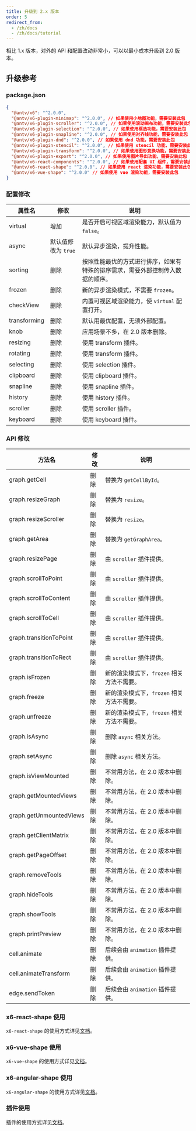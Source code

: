 ```yaml
---
title: 升级到 2.x 版本
order: 5
redirect_from:
  - /zh/docs
  - /zh/docs/tutorial
---
```


相比 1.x 版本，对外的 API 和配置改动非常小，可以以最小成本升级到 2.0 版本。

## 升级参考

### package.json

```json
{
  "@antv/x6": "^2.0.0",
  "@antv/x6-plugin-minimap": "^2.0.0", // 如果使用小地图功能，需要安装此包
  "@antv/x6-plugin-scroller": "^2.0.0", // 如果使用滚动画布功能，需要安装此包
  "@antv/x6-plugin-selection": "^2.0.0", // 如果使用框选功能，需要安装此包
  "@antv/x6-plugin-snapline": "^2.0.0", // 如果使用对齐线功能，需要安装此包
  "@antv/x6-plugin-dnd": "^2.0.0", // 如果使用 dnd 功能，需要安装此包
  "@antv/x6-plugin-stencil": "^2.0.0", // 如果使用 stencil 功能，需要安装此包
  "@antv/x6-plugin-transform": "^2.0.0", // 如果使用图形变换功能，需要安装此包
  "@antv/x6-plugin-export": "^2.0.0", // 如果使用图片导出功能，需要安装此包
  "@antv/x6-react-components": "^2.0.0", // 如果使用配套 UI 组件，需要安装此包
  "@antv/x6-react-shape": "^2.0.0", // 如果使用 react 渲染功能，需要安装此包
  "@antv/x6-vue-shape": "^2.0.0" // 如果使用 vue 渲染功能，需要安装此包
}
```

### 配置修改

| 属性名       | 修改                | 说明                                                                        |
|--------------|-------------------|---------------------------------------------------------------------------|
| virtual      | 增加                | 是否开启可视区域渲染能力，默认值为 `false`。                                  |
| async        | 默认值修改为 `true` | 默认异步渲染，提升性能。                                                      |
| sorting      | 删除                | 按照性能最优的方式进行排序，如果有特殊的排序需求，需要外部控制传入数据的顺序。 |
| frozen       | 删除                | 新的异步渲染模式，不需要 `frozen`。                                           |
| checkView    | 删除                | 内置可视区域渲染能力，使 `virtual` 配置打开。                                 |
| transforming | 删除                | 默认用最优配置，无须外部配置。                                                |
| knob         | 删除                | 应用场景不多，在 2.0 版本删除。                                               |
| resizing     | 删除                | 使用 transform 插件。                                                        |
| rotating     | 删除                | 使用 transform 插件。                                                        |
| selecting    | 删除                | 使用 selection 插件。                                                        |
| clipboard    | 删除                | 使用 clipboard 插件。                                                        |
| snapline     | 删除                | 使用 snapline 插件。                                                         |
| history      | 删除                | 使用 history 插件。                                                          |
| scroller     | 删除                | 使用 scroller 插件。                                                         |
| keyboard     | 删除                | 使用 keyboard 插件。                                                         |

### API 修改

| 方法名                  | 修改 | 说明                                    |
|-------------------------|----|---------------------------------------|
| graph.getCell           | 删除 | 替换为 `getCellById`。                   |
| graph.resizeGraph       | 删除 | 替换为 `resize`。                        |
| graph.resizeScroller    | 删除 | 替换为 `resize`。                        |
| graph.getArea           | 删除 | 替换为 `getGraphArea`。                  |
| graph.resizePage        | 删除 | 由 `scroller` 插件提供。                 |
| graph.scrollToPoint     | 删除 | 由 `scroller` 插件提供。                 |
| graph.scrollToContent   | 删除 | 由 `scroller` 插件提供。                 |
| graph.scrollToCell      | 删除 | 由 `scroller` 插件提供。                 |
| graph.transitionToPoint | 删除 | 由 `scroller` 插件提供。                 |
| graph.transitionToRect  | 删除 | 由 `scroller` 插件提供。                 |
| graph.isFrozen          | 删除 | 新的渲染模式下，`frozen` 相关方法不需要。 |
| graph.freeze            | 删除 | 新的渲染模式下，`frozen` 相关方法不需要。 |
| graph.unfreeze          | 删除 | 新的渲染模式下，`frozen` 相关方法不需要。 |
| graph.isAsync           | 删除 | 删除 `async` 相关方法。                  |
| graph.setAsync          | 删除 | 删除 `async` 相关方法。                  |
| graph.isViewMounted     | 删除 | 不常用方法，在 2.0 版本中删除。           |
| graph.getMountedViews   | 删除 | 不常用方法，在 2.0 版本中删除。           |
| graph.getUnmountedViews | 删除 | 不常用方法，在 2.0 版本中删除。           |
| graph.getClientMatrix   | 删除 | 不常用方法，在 2.0 版本中删除。           |
| graph.getPageOffset     | 删除 | 不常用方法，在 2.0 版本中删除。           |
| graph.removeTools       | 删除 | 不常用方法，在 2.0 版本中删除。           |
| graph.hideTools         | 删除 | 不常用方法，在 2.0 版本中删除。           |
| graph.showTools         | 删除 | 不常用方法，在 2.0 版本中删除。           |
| graph.printPreview      | 删除 | 不常用方法，在 2.0 版本中删除。           |
| cell.animate            | 删除 | 后续会由 `animation` 插件提供。          |
| cell.animateTransform   | 删除 | 后续会由 `animation` 插件提供。          |
| edge.sendToken          | 删除 | 后续会由 `animation` 插件提供。          |

### x6-react-shape 使用

`x6-react-shape` 的使用方式详见[文档](/tutorial/intermediate/react)。

### x6-vue-shape 使用

`x6-vue-shape` 的使用方式详见[文档](/tutorial/intermediate/vue)。

### x6-angular-shape 使用

`x6-angular-shape` 的使用方式详见[文档](/tutorial/intermediate/angular)。

### 插件使用

插件的使用方式详见[文档](/tutorial/plugins/transform)。
